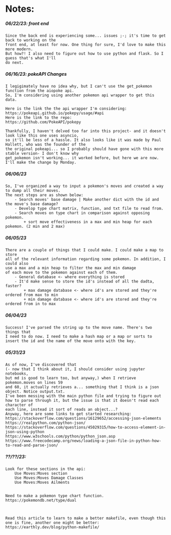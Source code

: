 # Notes:

##### 06/22/23: front end
	Since the back end is experiencing some... issues ;-; it's time to get back to working on the
	front end, at least for now. One thing for sure, I'd love to make this more modern.
	But how?! I also need to figure out how to use python and flask. So I guess that's what I'll
	do next. 

##### 06/16/23: pokeAPI Changes
	I legigimately have no idea why, but I can't use the get_pokemon function from the aiopoke api.
	So, I'm considering using another pokemon api wrapper to get this data.

	Here is the link the the api wrapper I'm considering:
	https://pokeapi.github.io/pokepy/usage/#api
	Here is the link to the repo:
	https://github.com/PokeAPI/pokepy
	
	Thankfully, I haven't delved too far into this project- and it doesn't look like this one uses asyncio,
	so it'll be less of a hassle. It also looks like it was made by Paul Hallett, who was the founder of the
	the original pokeapi... so I probably should have gone with this more stable version- I don't know why 
	get_pokemon isn't working... it worked before, but here we are now. I'll make the change by Monday.



##### 06/06/23
	So, I've organized a way to input a pokemon's moves and created a way to dump all their moves.
	The next steps are as shown below:
		- Search moves' base damage | Make another dict with the id and the move's base damage?
        - Develop type chart matrix, function, and txt file to read from.
        - Search moves on type chart in comparison against opposing pokemon.
            + sort move effectiveness in a max and min heap for each pokemon. (2 min and 2 max)


##### 06/05/23
	There are a couple of things that I could make. I could make a map to store
	all of the relevant information regarding some pokemon. In addition, I could also 
	use a max and a min heap to filter the max and min damage
	of each move to the pokemon against each of them.
		- General database <- where everything is stored
		- It'd make sense to store the id's instead of all the dadta, faster? 
			+ max damage database <- where id's are stored and they're ordered from max to min
			+ min damage database <- where id's are stored and they're ordered from in to max

##### 06/04/23
	Success! I've parsed the string up to the move name. There's two things that
	I need to do now. I need to make a hash map or a map or sorts to 
	insert the id and the name of the move onto with the key.

##### 05/31/23
	As of now, I've discovered that 
	(- now that I think about it, I should consider using jupyter notebooks, 
	but md is good to learn too, but anyway,) when I retrieve pokemon.moves on lines 59 
	and 60, it actually retrieves a... something that I think is a json object. Notice output.txt. 
	I've been messing with the main python file and trying to figure out 
	how to parse through it, but the issue is that it doesn't read each character of 
	each line, instead it sort of reads an object...?
	Anyway, here are some links to get started researching:
	https://stackoverflow.com/questions/16129652/accessing-json-elements
	https://realpython.com/python-json/
	https://stackoverflow.com/questions/45029315/how-to-access-element-in-json-using-python
	https://www.w3schools.com/python/python_json.asp
	https://www.freecodecamp.org/news/loading-a-json-file-in-python-how-to-read-and-parse-json/
	


##### ??/??/23:
	Look for these sections in the api:
		Use Moves:Moves section
		Use Moves:Moves Damage Classes
		Use Moves:Moves Ailments


	Need to make a pokemon type chart function.
	https://pokemondb.net/type/dual



	Read this article to learn to make a better makefile, even though this 
	one is fine, another one might be better:
	https://earthly.dev/blog/python-makefile/

